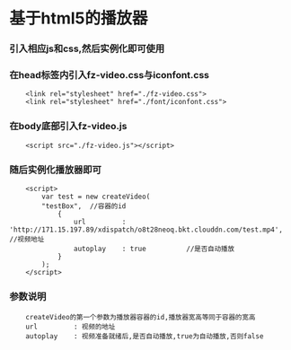 基于html5的播放器
====================
### 引入相应js和css,然后实例化即可使用
### 在head标签内引入fz-video.css与iconfont.css
		<link rel="stylesheet" href="./fz-video.css">
		<link rel="stylesheet" href="./font/iconfont.css">
### 在body底部引入fz-video.js
		<script src="./fz-video.js"></script>
### 随后实例化播放器即可
		<script>
			var test = new createVideo(
	 		"testBox",	//容器的id
		 		{
		 			url 		: 'http://171.15.197.89/xdispatch/o8t28neoq.bkt.clouddn.com/test.mp4', 	//视频地址
		 			autoplay	: true			//是否自动播放
		 		}
	 		);
	 	</script>
### 参数说明
		createVideo的第一个参数为播放器容器的id,播放器宽高等同于容器的宽高
		url			: 视频的地址
		autoplay	: 视频准备就绪后,是否自动播放,true为自动播放,否则false
